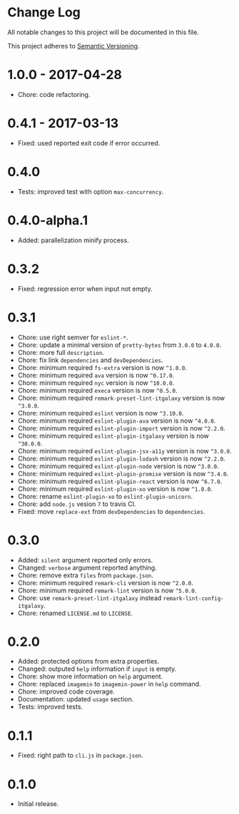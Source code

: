 # Change Log

All notable changes to this project will be documented in this file.

This project adheres to [Semantic Versioning](http://semver.org/).

# 1.0.0 - 2017-04-28

-   Chore: code refactoring.

# 0.4.1 - 2017-03-13

-   Fixed: used reported exit code if error occurred.

# 0.4.0

-   Tests: improved test with option `max-concurrency`.

# 0.4.0-alpha.1

-   Added: parallelization minify process.

# 0.3.2

-   Fixed: regression error when input not empty.

# 0.3.1

-   Chore: use right semver for `eslint-*`.
-   Chore: update a minimal version of `pretty-bytes` from `3.0.0` to `4.0.0`.
-   Chore: more full `description`.
-   Chore: fix link `dependencies` and `devDependencies`.
-   Chore: minimum required `fs-extra` version is now `^1.0.0`.
-   Chore: minimum required `ava` version is now `^0.17.0`.
-   Chore: minimum required `nyc` version is now `^10.0.0`.
-   Chore: minimum required `execa` version is now `^0.5.0`.
-   Chore: minimum required `remark-preset-lint-itgalaxy` version is now `^3.0.0`.
-   Chore: minimum required `eslint` version is now `^3.10.0`.
-   Chore: minimum required `eslint-plugin-ava` version is now `^4.0.0`.
-   Chore: minimum required `eslint-plugin-import` version is now `^2.2.0`.
-   Chore: minimum required `eslint-plugin-itgalaxy` version is now `^30.0.0`.
-   Chore: minimum required `eslint-plugin-jsx-a11y` version is now `^3.0.0`.
-   Chore: minimum required `eslint-plugin-lodash` version is now `^2.2.0`.
-   Chore: minimum required `eslint-plugin-node` version is now `^3.0.0`.
-   Chore: minimum required `eslint-plugin-promise` version is now `^3.4.0`.
-   Chore: minimum required `eslint-plugin-react` version is now `^6.7.0`.
-   Chore: minimum required `eslint-plugin-xo` version is now `^1.0.0`.
-   Chore: rename `eslint-plugin-xo` to `eslint-plugin-unicorn`.
-   Chore: add `node.js` vesion `7` to travis CI.
-   Fixed: move `replace-ext` from `devDependencies` to `dependencies`.

# 0.3.0

-   Added: `silent` argument reported only errors.
-   Changed: `verbose` argument reported anything.
-   Chore: remove extra `files` from `package.json`.
-   Chore: minimum required `remark-cli` version is now `^2.0.0`.
-   Chore: minimum required `remark-lint` version is now `^5.0.0`.
-   Chore: use `remark-preset-lint-itgalaxy` instead `remark-lint-config-itgalaxy`.
-   Chore: renamed `LICENSE.md` to `LICENSE`.

# 0.2.0

-   Added: protected options from extra properties.
-   Changed: outputed `help` information if `input` is empty.
-   Chore: show more information on `help` argument.
-   Chore: replaced `imagemin` to `imagemin-power` in `help` command.
-   Chore: improved code coverage.
-   Documentation: updated `usage` section.
-   Tests: improved tests.

# 0.1.1

-   Fixed: right path to `cli.js` in `package.json`.

# 0.1.0

-   Initial release.
